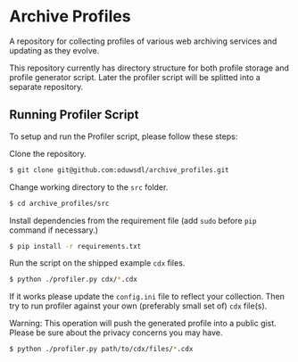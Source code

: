 # Archive Profiles

A repository for collecting profiles of various web archiving services and updating as they evolve.

This repository currently has directory structure for both profile storage and profile generator script. Later the profiler script will be splitted into a separate repository.

## Running Profiler Script

To setup and run the Profiler script, please follow these steps:

Clone the repository.

```bash
$ git clone git@github.com:oduwsdl/archive_profiles.git
```

Change working directory to the `src` folder.

```bash
$ cd archive_profiles/src
```

Install dependencies from the requirement file (add `sudo` before `pip` command if necessary.)

```bash
$ pip install -r requirements.txt
```

Run the script on the shipped example `cdx` files.

```bash
$ python ./profiler.py cdx/*.cdx
```

If it works please update the `config.ini` file to reflect your collection. Then try to run profiler against your own (preferably small set of) `cdx` file(s).

Warning: This operation will push the generated profile into a public gist. Please be sure about the privacy concerns you may have.

```bash
$ python ./profiler.py path/to/cdx/files/*.cdx
```
